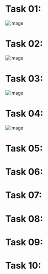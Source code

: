 # Task 01:
![image](https://github.com/user-attachments/assets/88b9af01-f7ae-4f7b-8d70-480e297fa6fb)

# Task 02:
![image](https://github.com/user-attachments/assets/e215a90b-04ce-48c6-9989-77585d70be6e)

# Task 03:
![image](https://github.com/user-attachments/assets/fdd3b9bd-11ca-49a4-931c-47a6d5e877c1)

# Task 04:
![image](https://github.com/user-attachments/assets/cbea88c0-89d1-4a8a-b565-85eb7e5263be)

# Task 05:
# Task 06:
# Task 07:
# Task 08:
# Task 09:
# Task 10:
